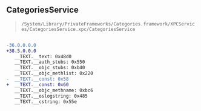 ## CategoriesService

> `/System/Library/PrivateFrameworks/Categories.framework/XPCServices/CategoriesService.xpc/CategoriesService`

```diff

-36.0.0.0.0
+38.5.0.0.0
   __TEXT.__text: 0x48d0
   __TEXT.__auth_stubs: 0x550
   __TEXT.__objc_stubs: 0xb40
   __TEXT.__objc_methlist: 0x220
-  __TEXT.__const: 0x58
+  __TEXT.__const: 0x60
   __TEXT.__objc_methname: 0xbc6
   __TEXT.__oslogstring: 0x485
   __TEXT.__cstring: 0x55e

```
